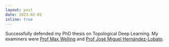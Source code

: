 ```yaml
---
layout: post
date: 2023-02-01
inline: true
---
```


Successfully defended my PhD thesis on Topological Deep Learning. My examiners were [Prof Max Welling](https://staff.fnwi.uva.nl/m.welling/) and [Prof José Miguel Hernández-Lobato](https://jmhl.org/). 